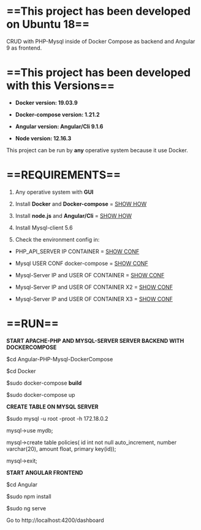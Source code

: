 # ==This project has been developed on **Ubuntu 18**==

CRUD with PHP-Mysql inside of Docker Compose as backend and Angular 9 as frontend.

# ==This project has been developed with this **Versions**== 

+ **Docker version: 19.03.9**

+ **Docker-compose version: 1.21.2**

- **Angular version: Angular/Cli 9.1.6**

- **Node version: 12.16.3**


This project can be run by **any** operative system because it use Docker.

#       ==REQUIREMENTS==

1. Any operative system with **GUI**

2. Install **Docker** and **Docker-compose** = [SHOW HOW](https://github.com/molinakiller/Angular-PHP-Mysql-DockerCompose/blob/master/Docker/readme.MD)

3. Install **node.js** and **Angular/Cli** = [SHOW HOW](https://github.com/molinakiller/Angular-PHP-Mysql-DockerCompose/blob/master/README.md)

4. Install Mysql-client 5.6

5. Check the environment config in:

- PHP_API_SERVER IP CONTAINER = [SHOW CONF](https://github.com/molinakiller/Angular-PHP-Mysql-DockerCompose/blob/master/Angular/src/app/api.service.ts)

- Mysql USER CONF docker-compose = [SHOW CONF](https://github.com/molinakiller/Angular-PHP-Mysql-DockerCompose/blob/master/Docker/docker-compose.yml)

- Mysql-Server IP and USER OF CONTAINER = [SHOW CONF](https://github.com/molinakiller/Angular-PHP-Mysql-DockerCompose/blob/master/Docker/backend/api.php)

- Mysql-Server IP and USER OF CONTAINER X2 = [SHOW CONF](https://github.com/molinakiller/Angular-PHP-Mysql-DockerCompose/blob/master/Docker/backend/index.php)

- Mysql-Server IP and USER OF CONTAINER X3 = [SHOW CONF](https://github.com/molinakiller/Angular-PHP-Mysql-DockerCompose/blob/master/Docker/backend/api/database.php)

# ==RUN==

**START APACHE-PHP AND MYSQL-SERVER SERVER BACKEND WITH DOCKERCOMPOSE**

$cd Angular-PHP-Mysql-DockerCompose

$cd Docker

$sudo docker-compose **build**

$sudo docker-compose up

**CREATE TABLE ON MYSQL SERVER**

$sudo mysql -u root -proot -h 172.18.0.2

mysql->use mydb;

mysql->create table policies( id int not null auto_increment, number varchar(20), amount float, primary key(id)); 

mysql->exit;

**START ANGULAR FRONTEND**

$cd Angular

$sudo npm install

$sudo ng serve

Go to http://localhost:4200/dashboard
